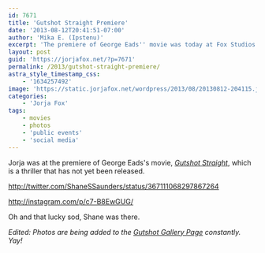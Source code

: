 ```yaml
---
id: 7671
title: 'Gutshot Straight Premiere'
date: '2013-08-12T20:41:51-07:00'
author: 'Mika E. (Ipstenu)'
excerpt: 'The premiere of George Eads'' movie was today at Fox Studios.'
layout: post
guid: 'https://jorjafox.net/?p=7671'
permalink: /2013/gutshot-straight-premiere/
astra_style_timestamp_css:
    - '1634257492'
image: 'https://static.jorjafox.net/wordpress/2013/08/20130812-204115.jpg'
categories:
    - 'Jorja Fox'
tags:
    - movies
    - photos
    - 'public events'
    - 'social media'
---
```


Jorja was at the premiere of George Eads's movie, _<a href="https://www.facebook.com/gutshotstraightfilm">Gutshot Straight</a>_, which is a thriller that has not yet been released.

http://twitter.com/ShaneSSaunders/status/367111068297867264

http://instagram.com/p/c7-B8EwGUG/

Oh and that lucky sod, Shane was there.

_Edited: Photos are being added to the <a href="https://jorjafox.net/gallery/pub/premieres/20130812-gutshot">Gutshot Gallery Page</a> constantly. Yay!_
